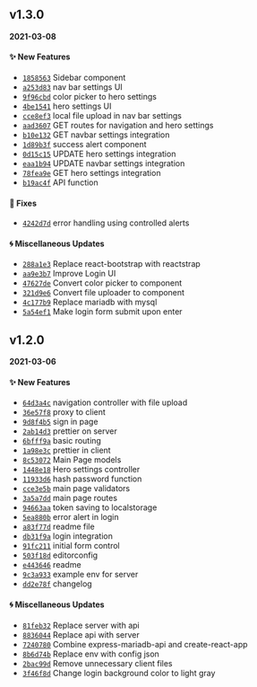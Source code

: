 ## v1.3.0
**2021-03-08**

#### :sparkles: New Features

* [`1858563`](https://github.com/KennethLloyd/english-tutor/commit/1858563fd872241cc9542479086d3453d54745d0)  Sidebar component
* [`a253d83`](https://github.com/KennethLloyd/english-tutor/commit/a253d83e4447e629e456f4365fbd474f46d7c157)  nav bar settings UI
* [`9f96cbd`](https://github.com/KennethLloyd/english-tutor/commit/9f96cbd6931d8ee9ce38abb0685ed05927b252bd)  color picker to hero settings
* [`4be1541`](https://github.com/KennethLloyd/english-tutor/commit/4be1541016b668fb8fda19e61a96803691872b01)  hero settings UI
* [`cce8ef3`](https://github.com/KennethLloyd/english-tutor/commit/cce8ef31e4af5923a79d5d1e4daac7f1e55c6008)  local file upload in nav bar settings
* [`aad3607`](https://github.com/KennethLloyd/english-tutor/commit/aad36075448f6a294ec816e3a4c241d67c4e2ef6)  GET routes for navigation and hero settings
* [`b10e132`](https://github.com/KennethLloyd/english-tutor/commit/b10e132e31ec5074561e9930220c86ecad659f48)  GET navbar settings integration
* [`1d89b3f`](https://github.com/KennethLloyd/english-tutor/commit/1d89b3f99ed5657112f5488c56de1b0ebc3ee879)  success alert component
* [`0d15c15`](https://github.com/KennethLloyd/english-tutor/commit/0d15c150cd7ae2703646ccf7505f63f036d6ab86)  UPDATE hero settings integration
* [`eaa1b94`](https://github.com/KennethLloyd/english-tutor/commit/eaa1b943e107ddfa314b5585e59d8bd1dfa28975)  UPDATE navbar settings integration
* [`78fea9e`](https://github.com/KennethLloyd/english-tutor/commit/78fea9e0cebceb01f34788a240c1bc2f91002966)  GET hero settings integration
* [`b19ac4f`](https://github.com/KennethLloyd/english-tutor/commit/b19ac4f681fbd9b0003e344021a9735c508f5dee)  API function

#### :hammer: Fixes

* [`4242d7d`](https://github.com/KennethLloyd/english-tutor/commit/4242d7d8d8c62b88555695448dc88b1ed860f32e)  error handling using controlled alerts

#### :cyclone: Miscellaneous Updates

* [`288a1e3`](https://github.com/KennethLloyd/english-tutor/commit/288a1e33e3fbc9d60656929ed32dcb6fe48148db) Replace react-bootstrap with reactstrap
* [`aa9e3b7`](https://github.com/KennethLloyd/english-tutor/commit/aa9e3b7914e4b893a32554a939ef70a55e8f1260) Improve Login UI
* [`47627de`](https://github.com/KennethLloyd/english-tutor/commit/47627de809b89e893cecc484511b8891f5c9b448) Convert color picker to component
* [`321d9e6`](https://github.com/KennethLloyd/english-tutor/commit/321d9e6c9851afd4050db7d6cbbbf22b50ae2f04) Convert file uploader to component
* [`4c177b9`](https://github.com/KennethLloyd/english-tutor/commit/4c177b9c2d97be713fef8a86e24e43e4dd24752a) Replace mariadb with mysql
* [`5a54ef1`](https://github.com/KennethLloyd/english-tutor/commit/5a54ef11e262d46eb01c428dfa10a82121b61d1e) Make login form submit upon enter

## v1.2.0
**2021-03-06**

#### :sparkles: New Features

* [`64d3a4c`](https://github.com/KennethLloyd/english-tutor/commit/64d3a4c8595642ec1a2398beb1a05057e63ac0d9)  navigation controller with file upload
* [`36e57f8`](https://github.com/KennethLloyd/english-tutor/commit/36e57f8074a370414244fa98049c4c27f121cee8)  proxy to client
* [`9d8f4b5`](https://github.com/KennethLloyd/english-tutor/commit/9d8f4b5b7be00ac5df522a7e6830e4da54d6ba98)  sign in page
* [`2ab14d3`](https://github.com/KennethLloyd/english-tutor/commit/2ab14d3111d9e51faff9cdd41cba3fb90e0ab603)  prettier on server
* [`6bfff9a`](https://github.com/KennethLloyd/english-tutor/commit/6bfff9a700716a20f3a603f22fdaa98c108541dc)  basic routing
* [`1a98e3c`](https://github.com/KennethLloyd/english-tutor/commit/1a98e3cddd977ac16672161ab5bb500d16ba2741)  prettier in client
* [`8c53072`](https://github.com/KennethLloyd/english-tutor/commit/8c530729ae57ffb85c6a24ffec5a1b1e1a6f9d0d)  Main Page models
* [`1448e18`](https://github.com/KennethLloyd/english-tutor/commit/1448e18282c9cb02f34e58a14b7df96850d41101)  Hero settings controller
* [`11933d6`](https://github.com/KennethLloyd/english-tutor/commit/11933d64587137d50886becae159e629fb2e4c58)  hash password function
* [`cce3e5b`](https://github.com/KennethLloyd/english-tutor/commit/cce3e5be4457a6beb6d94d8c64fd55559af84448)  main page validators
* [`3a5a7dd`](https://github.com/KennethLloyd/english-tutor/commit/3a5a7dd7f1bb2c9223d1abf7efbfd159c6cc0a72)  main page routes
* [`94663aa`](https://github.com/KennethLloyd/english-tutor/commit/94663aa0de96c91a913bd8b7722321cf5e3b1940)  token saving to localstorage
* [`5ea880b`](https://github.com/KennethLloyd/english-tutor/commit/5ea880bde3c4df83fc7c058035d16d9941b6982b)  error alert in login
* [`a83f77d`](https://github.com/KennethLloyd/english-tutor/commit/a83f77dadcfec0b586eb238b9d80da50366893f5)  readme file
* [`db31f9a`](https://github.com/KennethLloyd/english-tutor/commit/db31f9a1640fdb89019b8414f01fc7103697058b)  login integration
* [`91fc211`](https://github.com/KennethLloyd/english-tutor/commit/91fc211ed793bc80447331596c4b9744102c2e1b)  initial form control
* [`503f18d`](https://github.com/KennethLloyd/english-tutor/commit/503f18d15657088a2dea7b880ea0b4173c0b9453)  editorconfig
* [`e443646`](https://github.com/KennethLloyd/english-tutor/commit/e4436467b2074d5217bee85a678d652d33e170b9)  readme
* [`9c3a933`](https://github.com/KennethLloyd/english-tutor/commit/9c3a933b8a09474ab9e386d5f35800a536a951af)  example env for server
* [`dd2e78f`](https://github.com/KennethLloyd/english-tutor/commit/dd2e78fc549cde1de8a940e3b7cb5ca2584f8723)  changelog

#### :cyclone: Miscellaneous Updates

* [`81feb32`](https://github.com/KennethLloyd/english-tutor/commit/81feb32c42d4e58c6652a2a90bdab93f13c45266) Replace server with api
* [`8836044`](https://github.com/KennethLloyd/english-tutor/commit/8836044192cc0b234bbfcb5bf7e5c13445b8c983) Replace api with server
* [`7240780`](https://github.com/KennethLloyd/english-tutor/commit/72407802302727bcae89d378dcdb75ed2e7ba609) Combine express-mariadb-api and create-react-app
* [`8b6d74b`](https://github.com/KennethLloyd/english-tutor/commit/8b6d74bc8302357b839bf4699ec342cf61eab77f) Replace env with config json
* [`2bac99d`](https://github.com/KennethLloyd/english-tutor/commit/2bac99dc62f52ea3eb18d018c206cd36aa23bf3a) Remove unnecessary client files
* [`3f46f8d`](https://github.com/KennethLloyd/english-tutor/commit/3f46f8d4fd745fbeaca67f047108d8158551c42c) Change login background color to light gray
